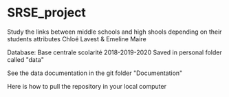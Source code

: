 # SRSE_project
Study the links between middle schools and high shools depending on their students attributes
Chloé Lavest & Emeline Maire

Database: Base centrale scolarité 2018-2019-2020
Saved in personal folder called "data"

See the data documentation in the git folder "Documentation"


Here is how to pull the repository in your local computer